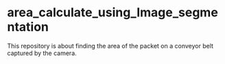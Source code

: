 area_calculate_using_Image_segmentation
=======================================

This repository is about finding the area of the packet on a conveyor belt captured by the camera.
